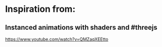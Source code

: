 # Inspiration from:

## Instanced animations with shaders and #threejs

https://www.youtube.com/watch?v=QMZaqXEEtto
